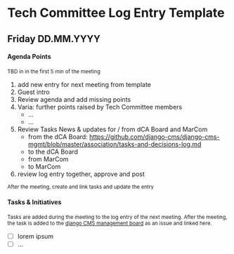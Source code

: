 # Tech Committee Log Entry Template

## Friday DD.MM.YYYY
#### Agenda Points
<small>TBD in in the first 5 min of the meeting</small>
1. add new entry for next meeting from template
1. Guest intro
1. Review agenda and add missing points
1. Varia: further points raised by Tech Committee members
   - ...
   - ...
1. Review Tasks
News & updates for / from dCA Board and MarCom
   - from the dCA Board: https://github.com/django-cms/django-cms-mgmt/blob/master/association/tasks-and-decisions-log.md
   - to the dCA Board
   - from MarCom
   - to MarCom
7. review log entry together, approve and post

<small>After the meeting, create and link tasks and update the entry</small>

#### Tasks & Initiatives
<small>Tasks are added during the meeting to the log entry of the next meeting. After the meeting, the task is added to the [django CMS management board](https://github.com/django-cms/django-cms-mgmt/projects/1) as an issue and linked here.</small>
- [ ] lorem ipsum
- [ ] ...
